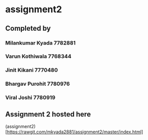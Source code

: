 # assignment2

## Completed by
### Milankumar Kyada 7782881
### Varun Kothiwala  7768344
### Jinit Kikani     7770480
### Bhargav Purohit  7780976
### Viral Joshi      7780919

## Assignment 2 hosted here

(assignment2)[https://rawgit.com/mkyada2881/assignment2/master/index.html]
